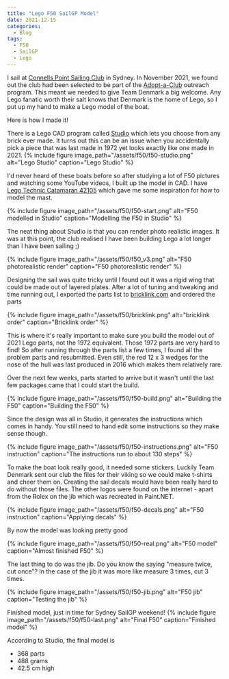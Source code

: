 ```yaml
---
title: "Lego F50 SailGP Model"
date: 2021-12-15
categories:
  - Blog
tags:
  - F50
  - SailGP
  - Lego
---
```


I sail at [Connells Point Sailing Club](https://www.facebook.com/ConnellsPointSC/) in Sydney. In November 2021, we found out the club had been selected to be part of the [Adopt-a-Club](https://sailgp.com/news/21/sailgp-adopt-a-club-launches-sydney/) outreach program. This meant we needed to give Team Denmark a big welcome. Any Lego fanatic worth their salt knows that Denmark is the home of Lego, so I put up my hand to make a Lego model of the boat.

Here is how I made it!

There is a Lego CAD program called [Studio](https://www.bricklink.com/v2/build/studio.page) which lets you choose from any brick ever made. It turns out this can be an issue when you accidentally pick a piece that was last made in 1972 yet looks exactly like one made in 2021. 
{% include figure image_path="/assets/f50/f50-studio.png" alt="Lego Studio" caption="Lego Studio" %}


I'd never heard of these boats before so after studying a lot of F50 pictures and watching some YouTube videos, I built up the model in CAD. I have [Lego Technic Catamaran 42105](https://www.target.com.au/p/lego-reg-technic-catamaran-421-5/63370843) which gave me some inspiration for how to model the mast.

{% include figure image_path="/assets/f50/f50-start.png" alt="F50 modelled in Studio" caption="Modelling the F50 in Studio" %}

The neat thing about Studio is that you can render photo realistic images. It was at this point, the club realised I have been building Lego a lot longer than I have been sailing ;)

{% include figure image_path="/assets/f50/f50_v3.png" alt="F50 photorealistic render" caption="F50 photorealistic render" %}

Designing the sail was quite tricky until I found out it was a rigid wing that could be made out of layered plates. After a lot of tuning and tweaking and time running out, I exported the parts list to [bricklink.com](https://www.bricklink.com) and ordered the parts

{% include figure image_path="/assets/f50/bricklink.png" alt="bricklink order" caption="Bricklink order" %}

This is where it's really important to make sure you build the model out of 2021 Lego parts, not the 1972 equivalent. Those 1972 parts are very hard to find! So after running through the parts list a few times, I found all the problem parts and resubmitted.
Even still, the red 12 x 3 wedges for the nose of the hull was last produced in 2016 which makes them relatively rare.


Over the next few weeks, parts started to arrive but it wasn't until the last few packages came that I could start the build.

{% include figure image_path="/assets/f50/f50-build.png" alt="Building the F50" caption="Building the F50" %}

Since the design was all in Studio, it generates the instructions which comes in handy. You still need to hand edit some instructions so they make sense though.

{% include figure image_path="/assets/f50/f50-instructions.png" alt="F50 instruction" caption="The instructions run to about 130 steps" %}


To make the boat look really good, it needed some stickers. Luckily Team Denmark sent our club the files for their viking so we could make t-shirts and cheer them on. Creating the sail decals would have been really hard to do without those files.
The other logos were found on the internet - apart from the Rolex on the jib which was recreated in Paint.NET.

{% include figure image_path="/assets/f50/f50-decals.png" alt="F50 instruction" caption="Applying decals" %}

By now the model was looking pretty good

{% include figure image_path="/assets/f50/f50-real.png" alt="F50 model" caption="Almost finished F50" %}

The last thing to do was the jib. Do you know the saying "measure twice, cut once"? In the case of the jib it was more like measure 3 times, cut 3 times.

{% include figure image_path="/assets/f50/f50-jib.png" alt="F50 jib" caption="Testing the jib" %}

Finished model, just in time for Sydney SailGP weekend!
{% include figure image_path="/assets/f50/f50-last.png" alt="Final F50" caption="Finished model" %}

According to Studio, the final model is 

* 368 parts
* 488 grams
* 42.5 cm high